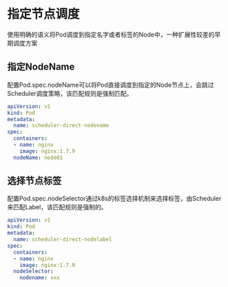 # 指定节点调度
使用明确的语义将Pod调度到指定名字或者标签的Node中，一种扩展性较差的早期调度方案

## 指定NodeName
配置Pod.spec.nodeName可以将Pod直接调度到指定的Node节点上，会跳过Scheduler调度策略，该匹配规则是强制匹配。
```yaml
apiVersion: v1
kind: Pod
metadata:
  name: scheduler-direct-nodename
spec:
  containers:
  - name: nginx
    image: nginx:1.7.9
  nodeName: node01
```

## 选择节点标签
配置Pod.spec.nodeSelector通过k8s的标签选择机制来选择标签，由Scheduler来匹配Label，该匹配规则是强制的。
```yaml
apiVersion: v1
kind: Pod
metadata:
  name: scheduler-direct-nodelabel
spec:
  containers:
  - name: nginx
    image: nginx:1.7.9
  nodeSelector:
    nodename: xxx
```
